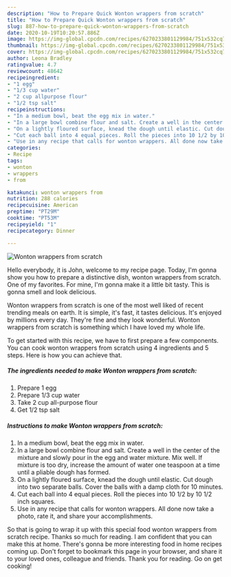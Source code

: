 ```yaml
---
description: "How to Prepare Quick Wonton wrappers from scratch"
title: "How to Prepare Quick Wonton wrappers from scratch"
slug: 887-how-to-prepare-quick-wonton-wrappers-from-scratch
date: 2020-10-19T10:20:57.886Z
image: https://img-global.cpcdn.com/recipes/6270233801129984/751x532cq70/wonton-wrappers-from-scratch-recipe-main-photo.jpg
thumbnail: https://img-global.cpcdn.com/recipes/6270233801129984/751x532cq70/wonton-wrappers-from-scratch-recipe-main-photo.jpg
cover: https://img-global.cpcdn.com/recipes/6270233801129984/751x532cq70/wonton-wrappers-from-scratch-recipe-main-photo.jpg
author: Leona Bradley
ratingvalue: 4.7
reviewcount: 48642
recipeingredient:
- "1 egg"
- "1/3 cup water"
- "2 cup allpurpose flour"
- "1/2 tsp salt"
recipeinstructions:
- "In a medium bowl, beat the egg mix in water."
- "In a large bowl combine flour and salt. Create a well in the center of the mixture and slowly pour in the egg and water mixture. Mix well. If mixture is too dry, increase the amount of water one teaspoon at a time until a pliable dough has formed."
- "On a lightly floured surface, knead the dough until elastic. Cut dough into two separate balls. Cover the balls with a damp cloth for 10 minutes."
- "Cut each ball into 4 equal pieces. Roll the pieces into 10 1/2 by 10 1/2 inch squares."
- "Use in any recipe that calls for wonton wrappers. All done now take a photo, rate it, and share your accomplishments."
categories:
- Recipe
tags:
- wonton
- wrappers
- from

katakunci: wonton wrappers from 
nutrition: 288 calories
recipecuisine: American
preptime: "PT29M"
cooktime: "PT53M"
recipeyield: "1"
recipecategory: Dinner

---
```



![Wonton wrappers from scratch](https://img-global.cpcdn.com/recipes/6270233801129984/751x532cq70/wonton-wrappers-from-scratch-recipe-main-photo.jpg)

Hello everybody, it is John, welcome to my recipe page. Today, I'm gonna show you how to prepare a distinctive dish, wonton wrappers from scratch. One of my favorites. For mine, I'm gonna make it a little bit tasty. This is gonna smell and look delicious.

Wonton wrappers from scratch is one of the most well liked of recent trending meals on earth. It is simple, it's fast, it tastes delicious. It's enjoyed by millions every day. They're fine and they look wonderful. Wonton wrappers from scratch is something which I have loved my whole life.




To get started with this recipe, we have to first prepare a few components. You can cook wonton wrappers from scratch using 4 ingredients and 5 steps. Here is how you can achieve that.

<!--inarticleads1-->

##### The ingredients needed to make Wonton wrappers from scratch:

1. Prepare 1 egg
1. Prepare 1/3 cup water
1. Take 2 cup all-purpose flour
1. Get 1/2 tsp salt




<!--inarticleads2-->

##### Instructions to make Wonton wrappers from scratch:

1. In a medium bowl, beat the egg mix in water.
1. In a large bowl combine flour and salt. Create a well in the center of the mixture and slowly pour in the egg and water mixture. Mix well. If mixture is too dry, increase the amount of water one teaspoon at a time until a pliable dough has formed.
1. On a lightly floured surface, knead the dough until elastic. Cut dough into two separate balls. Cover the balls with a damp cloth for 10 minutes.
1. Cut each ball into 4 equal pieces. Roll the pieces into 10 1/2 by 10 1/2 inch squares.
1. Use in any recipe that calls for wonton wrappers. All done now take a photo, rate it, and share your accomplishments.




So that is going to wrap it up with this special food wonton wrappers from scratch recipe. Thanks so much for reading. I am confident that you can make this at home. There's gonna be more interesting food in home recipes coming up. Don't forget to bookmark this page in your browser, and share it to your loved ones, colleague and friends. Thank you for reading. Go on get cooking!
